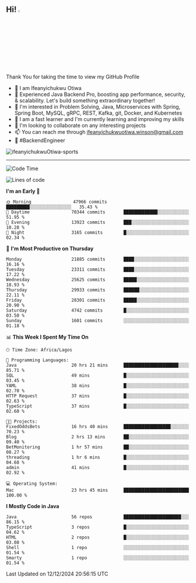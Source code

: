 <!-- BLOG-POST-LIST:START --><!-- BLOG-POST-LIST:END -->

## Hi! <img src="https://media.giphy.com/media/hvRJCLFzcasrR4ia7z/giphy.gif" width="4%"> 

Thank You for taking the time to view my GitHub Profile

- 👋 I am Ifeanyichukwu Otiwa
- 🚀 Experienced Java Backend Pro, boosting app performance, security, & scalability. Let's build something extraordinary together!
- 👀 I'm interested in Problem Solving, Java, Microservices with Spring, Spring Boot, MySQL, gRPC, REST, Kafka, git, Docker, and Kubernetes
- 🌱 I am a fast learner and I'm currently learning and improving my skills
- 💞️ I'm looking to collaborate on any interesting projects
- 📫 You can reach me through ifeanyichukwuotiwa.winson@gmail.com
- 🚀 #BackendEngineer

<p align="left" marginTop="10px"> <img src="https://komarev.com/ghpvc/?username=ifeanyichukwuOtiwa-sports&label=Profile%20views&color=0e75b6&style=for-the-badge" alt="ifeanyichukwuOtiwa-sports" /> </p>

***

<!--START_SECTION:waka-->
![Code Time](http://img.shields.io/badge/Code%20Time-3%2C221%20hrs%2029%20mins-blue)

![Lines of code](https://img.shields.io/badge/From%20Hello%20World%20I%27ve%20Written-33.8%20million%20lines%20of%20code-blue)

**I'm an Early 🐤** 

```text
🌞 Morning                47966 commits       █████████░░░░░░░░░░░░░░░░   35.43 % 
🌆 Daytime                70344 commits       █████████████░░░░░░░░░░░░   51.95 % 
🌃 Evening                13923 commits       ███░░░░░░░░░░░░░░░░░░░░░░   10.28 % 
🌙 Night                  3165 commits        █░░░░░░░░░░░░░░░░░░░░░░░░   02.34 % 
```
📅 **I'm Most Productive on Thursday** 

```text
Monday                   21885 commits       ████░░░░░░░░░░░░░░░░░░░░░   16.16 % 
Tuesday                  23311 commits       ████░░░░░░░░░░░░░░░░░░░░░   17.22 % 
Wednesday                25625 commits       █████░░░░░░░░░░░░░░░░░░░░   18.93 % 
Thursday                 29933 commits       ██████░░░░░░░░░░░░░░░░░░░   22.11 % 
Friday                   28301 commits       █████░░░░░░░░░░░░░░░░░░░░   20.90 % 
Saturday                 4742 commits        █░░░░░░░░░░░░░░░░░░░░░░░░   03.50 % 
Sunday                   1601 commits        ░░░░░░░░░░░░░░░░░░░░░░░░░   01.18 % 
```


📊 **This Week I Spent My Time On** 

```text
🕑︎ Time Zone: Africa/Lagos

💬 Programming Languages: 
Java                     20 hrs 21 mins      █████████████████████░░░░   85.71 % 
SQL                      49 mins             █░░░░░░░░░░░░░░░░░░░░░░░░   03.45 % 
YAML                     38 mins             █░░░░░░░░░░░░░░░░░░░░░░░░   02.70 % 
HTTP Request             37 mins             █░░░░░░░░░░░░░░░░░░░░░░░░   02.63 % 
TypeScript               37 mins             █░░░░░░░░░░░░░░░░░░░░░░░░   02.60 % 

🐱‍💻 Projects: 
FixedOddsBets            16 hrs 40 mins      ██████████████████░░░░░░░   70.23 % 
Blog                     2 hrs 13 mins       ██░░░░░░░░░░░░░░░░░░░░░░░   09.40 % 
BetMonitoring            1 hr 57 mins        ██░░░░░░░░░░░░░░░░░░░░░░░   08.27 % 
threading                1 hr 6 mins         █░░░░░░░░░░░░░░░░░░░░░░░░   04.68 % 
admin                    41 mins             █░░░░░░░░░░░░░░░░░░░░░░░░   02.92 % 

💻 Operating System: 
Mac                      23 hrs 45 mins      █████████████████████████   100.00 % 
```

**I Mostly Code in Java** 

```text
Java                     56 repos            ██████████████████████░░░   86.15 % 
TypeScript               3 repos             █░░░░░░░░░░░░░░░░░░░░░░░░   04.62 % 
HTML                     2 repos             █░░░░░░░░░░░░░░░░░░░░░░░░   03.08 % 
Shell                    1 repo              ░░░░░░░░░░░░░░░░░░░░░░░░░   01.54 % 
Smarty                   1 repo              ░░░░░░░░░░░░░░░░░░░░░░░░░   01.54 % 
```




 Last Updated on 12/12/2024 20:56:15 UTC
<!--END_SECTION:waka-->

<!--
<p align="center">
![trophy](https://github-profile-trophy.vercel.app/?username=ifeanyichukwuOtiwa-sports&theme=onedark) (https://github.com/ryo-ma/github-profile-trophy)
</p>
-->

<!---
ifeanyi-otiwa/ifeanyi-otiwa is a ✨ special ✨ repository because its `README.md` (this file) appears on your GitHub profile.
You can click the Preview link to take a look at your changes.
--->
